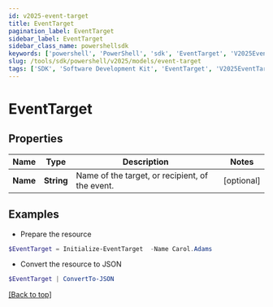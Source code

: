 ```yaml
---
id: v2025-event-target
title: EventTarget
pagination_label: EventTarget
sidebar_label: EventTarget
sidebar_class_name: powershellsdk
keywords: ['powershell', 'PowerShell', 'sdk', 'EventTarget', 'V2025EventTarget'] 
slug: /tools/sdk/powershell/v2025/models/event-target
tags: ['SDK', 'Software Development Kit', 'EventTarget', 'V2025EventTarget']
---
```



# EventTarget

## Properties

Name | Type | Description | Notes
------------ | ------------- | ------------- | -------------
**Name** | **String** | Name of the target, or recipient, of the event. | [optional] 

## Examples

- Prepare the resource
```powershell
$EventTarget = Initialize-EventTarget  -Name Carol.Adams
```

- Convert the resource to JSON
```powershell
$EventTarget | ConvertTo-JSON
```


[[Back to top]](#) 

